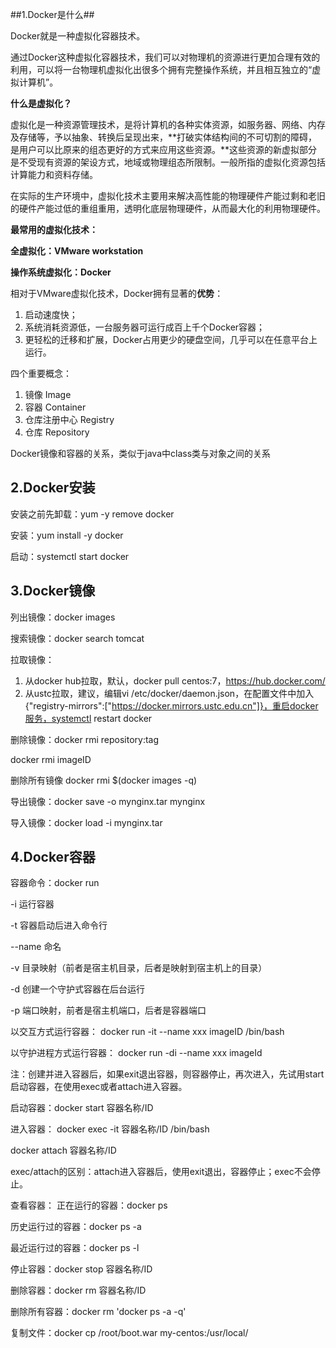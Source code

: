 ##1.Docker是什么##

Docker就是一种虚拟化容器技术。

通过Docker这种虚拟化容器技术，我们可以对物理机的资源进行更加合理有效的利用，可以将一台物理机虚拟化出很多个拥有完整操作系统，并且相互独立的“虚拟计算机”。

**什么是虚拟化？**

虚拟化是一种资源管理技术，是将计算机的各种实体资源，如服务器、网络、内存及存储等，予以抽象、转换后呈现出来，**打破实体结构间的不可切割的障碍，是用户可以比原来的组态更好的方式来应用这些资源。**这些资源的新虚拟部分是不受现有资源的架设方式，地域或物理组态所限制。一般所指的虚拟化资源包括计算能力和资料存储。

在实际的生产环境中，虚拟化技术主要用来解决高性能的物理硬件产能过剩和老旧的硬件产能过低的重组重用，透明化底层物理硬件，从而最大化的利用物理硬件。

**最常用的虚拟化技术：**

**全虚拟化：VMware workstation**

**操作系统虚拟化：Docker**

相对于VMware虚拟化技术，Docker拥有显著的**优势**：

1. 启动速度快；
2. 系统消耗资源低，一台服务器可运行成百上千个Docker容器；
3. 更轻松的迁移和扩展，Docker占用更少的硬盘空间，几乎可以在任意平台上运行。

四个重要概念：

1. 镜像 Image
2. 容器 Container
3. 仓库注册中心 Registry
4. 仓库 Repository

Docker镜像和容器的关系，类似于java中class类与对象之间的关系


## 2.Docker安装 ##

安装之前先卸载：yum -y remove docker

安装：yum install -y docker

启动：systemctl start docker


## 3.Docker镜像 ##

列出镜像：docker images

搜索镜像：docker search tomcat

拉取镜像：

1. 从docker hub拉取，默认，docker pull centos:7，https://hub.docker.com/
2. 从ustc拉取，建议，编辑vi /etc/docker/daemon.json，在配置文件中加入{"registry-mirrors":["https://docker.mirrors.ustc.edu.cn"]}，重启docker服务，systemctl restart docker

删除镜像：docker rmi repository:tag

docker rmi imageID

删除所有镜像 docker rmi $(docker images -q)

导出镜像：docker save -o mynginx.tar mynginx

导入镜像：docker load -i mynginx.tar

## 4.Docker容器 ##
容器命令：docker run

-i 运行容器

-t 容器启动后进入命令行

--name 命名

-v 目录映射（前者是宿主机目录，后者是映射到宿主机上的目录）


-d 创建一个守护式容器在后台运行

-p 端口映射，前者是宿主机端口，后者是容器端口

以交互方式运行容器：
docker run -it --name xxx imageID /bin/bash

以守护进程方式运行容器：
docker run -di --name xxx imageId

注：创建并进入容器后，如果exit退出容器，则容器停止，再次进入，先试用start启动容器，在使用exec或者attach进入容器。

启动容器：docker start 容器名称/ID

进入容器：
docker exec -it 容器名称/ID /bin/bash

docker attach 容器名称/ID

exec/attach的区别：attach进入容器后，使用exit退出，容器停止；exec不会停止。

查看容器：
正在运行的容器：docker ps

历史运行过的容器：docker ps -a

最近运行过的容器：docker ps -l

停止容器：docker stop 容器名称/ID

删除容器：docker rm 容器名称/ID

删除所有容器：docker rm 'docker ps -a -q'

复制文件：docker cp /root/boot.war my-centos:/usr/local/




